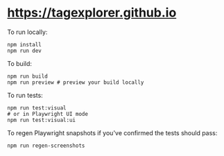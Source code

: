 # https://tagexplorer.github.io

To run locally:

```
npm install
npm run dev
```

To build:

```
npm run build
npm run preview # preview your build locally
```

To run tests:

```
npm run test:visual
# or in Playwright UI mode
npm run test:visual:ui
```

To regen Playwright snapshots if you've confirmed the tests should pass:

```
npm run regen-screenshots
```
